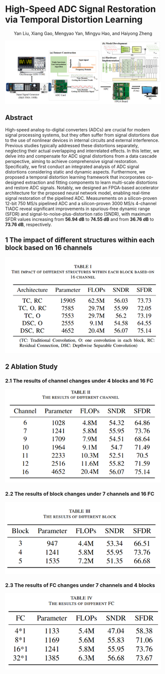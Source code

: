 # High-Speed ADC Signal Restoration via Temporal Distortion Learning

<center>Yan Liu, Xiang Gao, Mengyao Yan, Mingyu Hao, and Haiyong Zheng</center>
  
![](https://github.com/OUCIClab/ADC-Res/blob/main/tcn.png "The overall framework of temporal distortion learning for high-speed ADC signal restoration.")
## Abstract
High-speed analog-to-digital converters (ADCs) are
crucial for modern signal processing systems, but they often
suffer from signal distortions due to the use of nonlinear devices
in internal circuits and external interference. Previous studies
typically addressed these distortions separately, neglecting their
actual overlapping and interrelated effects. In this letter, we
delve into and compensate for ADC signal distortions from a
data cascade perspective, aiming to achieve comprehensive signal
restoration. Specifically, we first conduct an integrated analysis
of ADC signal distortions considering static and dynamic aspects.
Furthermore, we proposed a temporal distortion learning framework that incorporates co-designed extraction and fitting components to learn multi-scale distortions and restore ADC signals.
Notably, we designed an FPGA-based accelerator architecture for
the proposed neural network model, enabling real-time signal
restoration of the pipelined ADC. Measurements on a silicon-proven 12-bit 750 MS/s pipelined ADC and a silicon-proven
3000 MS/s 4-channel TIADC reveal significant improvements in
spurious-free dynamic range (SFDR) and signal-to-noise-plus-distortion ratio (SNDR), with maximum SFDR values increasing
from **56.94 dB** to **74.55 dB** and from **36.76 dB** to **73.76 dB**,
respectively.

## 1 The impact of different structures within each block based on 16 channels
![](https://github.com/OUCIClab/ADC-Res/blob/main/table1.png)


## 2 Ablation Study
### 2.1 The results of channel changes under 4 blocks and 16 FC

![](https://github.com/OUCIClab/ADC-Res/blob/main/table2.png)


### 2.2 The results of block changes under 7 channels and 16 FC

![](https://github.com/OUCIClab/ADC-Res/blob/main/table3.png)

### 2.3 The results of FC changes under 7 channels and 4 blocks

![](https://github.com/OUCIClab/ADC-Res/blob/main/table4.png)
